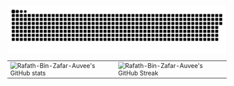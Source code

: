 
<a href=#><img src="contributions.svg"></a>
<table
        cellpadding="0.1"
        cellspacing="0.1"
        border="0.1"
        style="border:none;"
      >
        <tr>
          <td>
            <img
              align="center"
              src="https://github-readme-stats.vercel.app/api/?username=Rafath-Bin-Zafar-Auvee&show_icons=true&title_color=fff&icon_color=79ff97&text_color=9f9f9f&bg_color=151515"
              alt="Rafath-Bin-Zafar-Auvee's GitHub stats"
            />
          </td>
          <td>
            <img
              align="center"
              src="https://github-readme-streak-stats.herokuapp.com/?user=Rafath-Bin-Zafar-Auvee&count_private=true&show_icons=true&theme=highcontrast)](https://github.com/Rafath-Bin-Zafar-Auvee/github-readme-streak-stats"
              alt="Rafath-Bin-Zafar-Auvee's GitHub Streak"
            />
          </td>
        </tr>
      </table>
